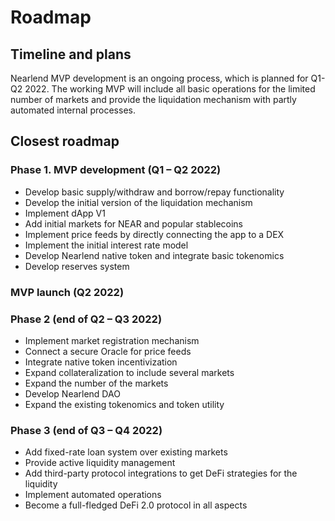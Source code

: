 # Roadmap

## Timeline and plans

Nearlend MVP development is an ongoing process, which is planned for Q1-Q2 2022. The working MVP will include all basic operations for the limited number of markets and provide the liquidation mechanism with partly automated internal processes.

## Closest roadmap

### Phase 1. MVP development (Q1 – Q2 2022)

* Develop basic supply/withdraw and borrow/repay functionality
* Develop the initial version of the liquidation mechanism
* Implement dApp V1
* Add initial markets for NEAR and popular stablecoins
* Implement price feeds by directly connecting the app to a DEX
* Implement the initial interest rate model
* Develop Nearlend native token and integrate basic tokenomics
* Develop reserves system

### **MVP launch (Q2 2022)**

### **Phase 2 (end of Q2 – Q3 2022)**

* Implement market registration mechanism
* Connect a secure Oracle for price feeds
* Integrate native token incentivization
* Expand collateralization to include several markets
* Expand the number of the markets
* Develop Nearlend DAO
* Expand the existing tokenomics and token utility

### **Phase 3 (end of Q3 – Q4 2022)**

* Add fixed-rate loan system over existing markets
* Provide active liquidity management
* Add third-party protocol integrations to get DeFi strategies for the liquidity
* Implement automated operations
* Become a full-fledged DeFi 2.0 protocol in all aspects

